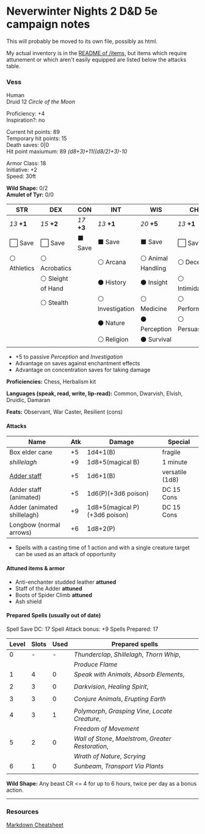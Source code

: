 # Neverwinter Nights 2 D&D 5e campaign notes

This will probably be moved to its own file, possibly as html.

My actual inventory is in the [README of /items,](./items/) but items which require attunement or which aren't easily equipped are listed below the attacks table.

### Vess

Human  
Druid 12 *Circle of the Moon*

Proficiency: +4  
Inspiration?: no

Current hit points: 89  
Temporary hit points: 15  
Death saves: 0|0  
Hit point maxiumum: 89 *(d8+3)+11((d8/2)+3)-10*

Armor Class: 18  
Initiative: +2  
Speed: 30ft

**Wild Shape:** 0/2  
**Amulet of Tyr:** 0/0

|  STR  |  DEX  |  CON  |  INT  |  WIS  |  CHA  |
|-------|-------|-------|-------|-------|-------|
| *13* **+1** | *15* **+2** | *17* **+3** | *13* **+1** | *20* **+5** | *13* **+1** |
| :white_large_square: Save | :white_large_square: Save | :black_large_square: Save | :black_large_square: Save | :black_large_square: Save | :white_large_square: Save |
| :white_circle: Athletics | :white_circle: Acrobatics || :white_circle: Arcana | :white_circle: Animal Handling | :white_circle: Deception |
|| :white_circle: Sleight of Hand || :black_circle: History | :black_circle: Insight | :white_circle: Intimidation |
|| :white_circle: Stealth || :white_circle: Investigation | :white_circle: Medicine | :white_circle: Performance |
|||| :black_circle: Nature | :black_circle: Perception | :white_circle: Persuasion | 
|||| :white_circle: Religion | :black_circle: Survival ||

* +5 to passive *Perception* and *Investigation*
* Advantage on saves against enchantment effects
* Advantage on concentration saves for taking damage

**Proficiencies:** Chess, Herbalism kit

**Languages (speak, read, write, lip-read):** Common, Dwarvish, Elvish, Druidic, Damaran

**Feats:** Observant, War Caster, Resilient (cons)

#### Attacks

| Name                        | Atk| Damage                 | Special         |
|-----------------------------|----|------------------------|-----------------|
| Box elder cane              | +5 | 1d4+1(B)               | fragile         |
| *shillelagh*                | +9 | 1d8+5(magical B)       | 1 minute        |
| [Adder staff]               | +5 | 1d6+1(B)               | versatile (1d8) |
| Adder staff (animated)      | +5 | 1d6(P)(+3d6 poison)    | DC 15 Cons      |
| Adder (animated shillelagh) | +9 |1d8+5(magical P)(+3d6 poison)| DC 15 Cons |
| Longbow (normal arrows)     | +6 | 1d8+2(P)               |                 |

* Spells with a casting time of 1 action and with a single creature target can be used as an attack of opportunity

#### Attuned items & armor

* Anti-enchanter studded leather **attuned**
* Staff of the Adder **attuned**
* Boots of Spider Climb **attuned**
* Ash shield 

#### Prepared Spells (usually out of date)

Spell Save DC: 17
Spell Attack bonus: +9
Spells Prepared: 17

| Level | Slots | Used | Prepared spells |
|-------|-------|------|-----------------|
| 0     | -     | -    | *Thunderclap*, *Shillelagh*, *Thorn Whip*, |
|       |       |      | *Produce Flame* |
| 1     | 4     | 0    | *Speak with Animals*, *Absorb Elements*,  |
|       |       |      |   |
| 2     | 3     | 0    | *Darkvision*, *Healing Spirit*, |
|       |       |      |   |
| 3     | 3     | 0    | *Conjure Animals*, *Erupting Earth* |
|       |       |      |   |
| 4     | 3     | 1    | *Polymorph*, *Grasping Vine*, *Locate Creature*, |
|       |       |      | *Freedom of Movement*  |
| 5     | 2     | 0    | *Wall of Stone*, *Maelstrom*, *Greater Restoration*,|
|       |       |      | *Wrath of Nature*, *Scrying*  |
| 6     | 1     | 0    | *Sunbeam*, *Transport Via Plants* |
|       |       |      |   |

**Wild Shape:** Any beast CR <= 4 for up to 6 hours, twice per day as a bonus action.

------------------------------------

### Resources

[Markdown Cheatsheet](https://github.com/adam-p/markdown-here/wiki/Markdown-Cheatsheet)

[Adder staff]: items/Staff%20of%20the%20Adder.md
